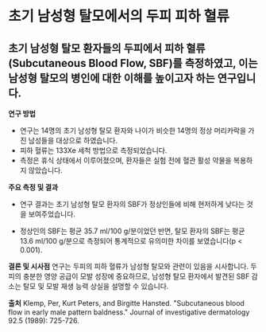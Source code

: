 # 초기 남성형 탈모에서의 두피 피하 혈류

## 초기 남성형 탈모 환자들의 두피에서 피하 혈류(Subcutaneous Blood Flow, SBF)를 측정하였고, 이는 남성형 탈모의 병인에 대한 이해를 높이고자 하는 연구입니다.

**연구 방법**

- 연구는 14명의 초기 남성형 탈모 환자와 나이가 비슷한 14명의 정상 머리카락을 가진 남성들을 대상으로 하였습니다. 
- 피하 혈류는 133Xe 세척 방법으로 측정되었습니다. 
- 측정은 휴식 상태에서 이루어졌으며, 환자들은 실험 전에 혈관 활성 약물을 복용하지 않았습니다.

**주요 측정 및 결과**
- 연구 결과는 초기 남성형 탈모 환자의 SBF가 정상인들에 비해 현저하게 낮다는 것을 보여주었습니다. 

- 정상인의 SBF는 평균 35.7 ml/100 g/분이었던 반면, 
탈모 환자의 SBF는 평균 13.6 ml/100 g/분으로 측정되어 통계적으로 유의미한 차이를 보였습니다(p < 0.001)​​.

**결론 및 시사점**
연구는 두피의 피하 혈류가 남성형 탈모와 관련이 있음을 시사합니다. 두피의 충분한 영양 공급이 모발 성장에 중요하므로, 남성형 탈모 환자에서 발견된 SBF 감소는 탈모 및 모발 재생 능력 상실을 설명할 수 있습니다. 

**출처**
Klemp, Per, Kurt Peters, and Birgitte Hansted. "Subcutaneous blood flow in early male pattern baldness." Journal of investigative dermatology 92.5 (1989): 725-726.
<!--stackedit_data:
eyJoaXN0b3J5IjpbMTc5MzQ3MTYwM119
-->